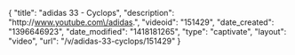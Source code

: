 {
    "title": "adidas 33 - Cyclops",
    "description": "http:\/\/www.youtube.com\/adidas.",
    "videoid": "151429",
    "date_created": "1396646923",
    "date_modified": "1418181265",
    "type": "captivate",
    "layout": "video",
    "url": "\/v\/adidas-33-cyclops\/151429"
}